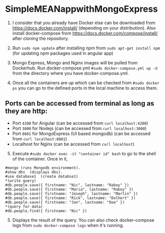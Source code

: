 # SimpleMEANappwithMongoExpress

1. I consider that you already have Docker else can be downloaded from https://docs.docker.com/install/ (depending on your distribution). Also install docker-compose from https://docs.docker.com/compose/install/ after cloning the repository.

2. Run ```sudo npm update``` after installing npm from ```sudo apt-get install npm``` (for updating npm packages used in angular app) 

3. Mongo Express, Mongo and Nginx images will be pulled from Dockerhub. Run docker-compose.yml ```#sudo docker-compose.yml up -d``` from the directory where you have docker-compose.yml.

4. Once all the containers are up which can be checked from ```#sudo docker ps``` you can go to the defined ports in the local machine to access them.

## Ports can be accessed from terminal as long as they are http:
- Port ``4200`` for Angular    (can be accessed from `curl localhost:4200`)
- Port ``3000`` for Nodejs      (can be accessed from `curl localhost:3000`)
- Port ``8081`` for MongoExpress (UI based mongodb)    (can be accessed from `curl localhost:8081`)
- Localhost for Nginx   (can be accessed from `curl localhost`)

5. Execute ```#sudo docker exec -it "container id" bash``` to go to the shell of the container. Once in it,

```
#mongo (runs Mongodb environment).
#show dbs  (displays dbs).
#use database1  (create databse1)
*(write query)
#db.people.save({ firstname: "Nic", lastname: "Raboy" })
#db.people.save({ firstname: "Maria", lastname: "Raboy" })
#db.people.save({ firstname: "Joseph", lastname: "Martin" })
#db.people.save({ firstname: "Rick", lastname: "Dolhert" })
#db.people.save({ firstname: "Jon", lastname: "Doe" })
*(query for data)
#db.people.find({ firstname: "Nic" })
```

5. Displays the result of the query.
You can also check docker-compose logs from ``sudo docker-compose logs`` when it's running.
